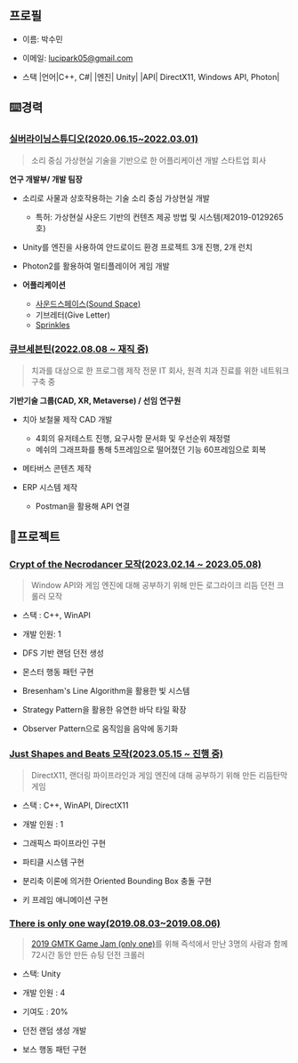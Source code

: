 ## 프로필

- 이름: 박수민

- 이메일: lucipark05@gmail.com

- 스택
  |언어|C++, C#|
  |엔진| Unity|
  |API| DirectX11, Windows API, Photon|

## ⌨️경력

### [실버라이닝스튜디오(2020.06.15~2022.03.01)](https://silverliningstudio.tistory.com)

> 소리 중심 가상현실 기술을 기반으로 한 어플리케이션 개발 스타트업 회사

**연구 개발부/ 개발 팀장**

- 소리로 사물과 상호작용하는 기술 소리 중심 가상현실 개발
  
  - 특허: 가상현실 사운드 기반의 컨텐츠 제공 방법 및 시스템(제2019-0129265호)

- Unity를 엔진을 사용하여 안드로이드 환경 프로젝트 3개 진행, 2개 런치

- Photon2를 활용하여 멀티플레이어 게임 개발

- **어플리케이션**
  
  - [사운드스페이스(Sound Space)](https://play.google.com/store/apps/details?id=mobvr.silverliningstudio.soundspace)
  - 기브레터(Give Letter)
  - [Sprinkles](https://github.com/Luci-Park/TileFlippingGame)

### [큐브세븐틴(2022.08.08 ~ 재직 중)](https://www.quve17.com)

> 치과를 대상으로 한 프로그램 제작 전문 IT 회사, 원격 치과 진료를 위한 네트워크 구축 중

**기반기술 그룹(CAD, XR, Metaverse) / 선임 연구원**

- 치아 보철물 제작 CAD 개발
  
  - 4회의 유저테스트 진행, 요구사항 문서화 및 우선순위 재정렬
  - 메쉬의 그래프화를 통해 5프레임으로 떨어졌던 기능 60프레임으로 회복

- 메타버스 콘텐츠 제작

- ERP 시스템 제작
  
  - Postman을 활용해 API 연결

## 🧩프로젝트

### [Crypt of the Necrodancer 모작(2023.02.14 ~ 2023.05.08)](https://github.com/Luci-Park/CryptOfTheNecrodancer)

> Window API와 게임 엔진에 대해 공부하기 위해 만든 로그라이크 리듬 던전 크롤러 모작

- 스택 : C++, WinAPI

- 개발 인원: 1

- DFS 기반 랜덤 던전 생성

- 몬스터 행동 패턴 구현

- Bresenham's Line Algorithm을 활용한 빛 시스템

- Strategy Pattern을 활용한 유연한 바닥 타일 확장

- Observer Pattern으로 움직임을 음악에 동기화

### [Just Shapes and Beats 모작(2023.05.15 ~ 진행 중)](https://github.com/Luci-Park/JustShapesAndBeats_Clone_DirectX)

> DirectX11, 랜더링 파이프라인과 게임 엔진에 대해 공부하기 위해 만든 리듬탄막 게임

- 스택 : C++, WinAPI, DirectX11

- 개발 인원 : 1

- 그래픽스 파이프라인 구현

- 파티클 시스템 구현

- 분리축 이론에 의거한 Oriented Bounding Box 충돌 구현

- 키 프레임 애니메이션 구현

### [There is only one way(2019.08.03~2019.08.06)](https://github.com/Luci-Park/2018GMTKGameJam)

> [2019 GMTK Game Jam (only one)](https://www.youtube.com/watch?v=o-WrQ77zUvA&t=3s)를 위해 즉석에서 만난 3명의 사람과 함께 72시간 동안 만든 슈팅 던전 크롤러

- 스택: Unity

- 개발 인원 : 4

- 기여도 : 20%

- 던전 랜덤 생성 개발

- 보스 행동 패턴 구현
